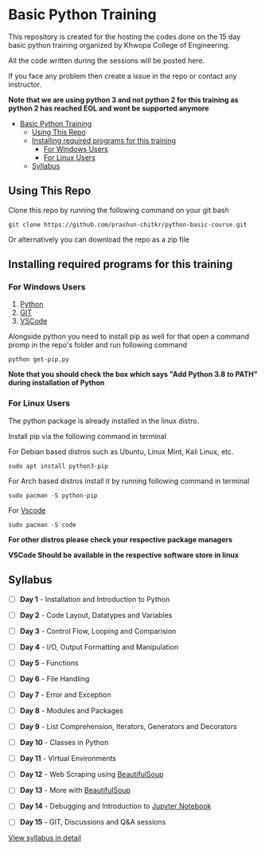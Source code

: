 # Basic Python Training

This repository is created for the hosting the codes done on the 15 day basic python training organized by Khwopa College of Engineering.


All the code written during the sessions will be posted here.


If you face any problem then create a issue in the repo or contact any instructor.


**Note that we are using python 3 and not python 2 for this training as python 2 has reached EOL and wont be supported anymore**


- [Basic Python Training](#basic-python-training)
  - [Using This Repo](#using-this-repo)
  - [Installing required programs for this training](#installing-required-programs-for-this-training)
    - [For Windows Users](#for-windows-users)
    - [For Linux Users](#for-linux-users)
  - [Syllabus](#syllabus)


## Using This Repo


Clone this repo by running the following command on your git bash

`git clone https://github.com/prashun-chitkr/python-basic-course.git`


Or alternatively you can download the repo as a zip file


## Installing required programs for this training

### For Windows Users


1. [Python](https://www.python.org/downloads/)
2. [GIT](https://git-scm.com/download/win)
3. [VSCode](https://code.visualstudio.com/download)


Alongside python you need to install pip as well for that open a command promp in the repo's folder and run following command


`python get-pip.py`


**Note that you should check the box which says "Add Python 3.8 to PATH" during installation of Python**

### For Linux Users


The python package is already installed in the linux distro. 


Install pip via the following command in terminal

For Debian based distros such as Ubuntu, Linux Mint, Kali Linux, etc.


`sudo apt install python3-pip`


For Arch based distros install it by running following command in terminal


`sudo pacman -S python-pip`

For [Vscode](https://code.visualstudio.com/)

`sudo pacman -S code`


**For other distros please check your respective package managers**


**VSCode Should be available in the respective software store in linux**


## Syllabus


- [ ] **Day 1** - Installation and Introduction to Python
- [ ] **Day 2** - Code Layout, Datatypes and Variables
- [ ] **Day 3** - Control Flow, Looping and Comparision
- [ ] **Day 4** - I/O, Output Formatting and Manipulation
- [ ] **Day 5** - Functions
- [ ] **Day 6** - File Handling
- [ ] **Day 7** - Error and Exception
- [ ] **Day 8** - Modules and Packages
- [ ] **Day 9** - List Comprehension, Iterators, Generators and Decorators
- [ ] **Day 10** - Classes in Python
- [ ] **Day 11** - Virtual Environments
- [ ] **Day 12** - Web Scraping using [BeautifulSoup](https://pypi.org/project/beautifulsoup4/)
- [ ] **Day 13** - More with [BeautifulSoup](https://pypi.org/project/beautifulsoup4/)
- [ ] **Day 14** - Debugging and Introduction to [Jupyter Notebook](https://jupyter.org/)
- [ ] **Day 15** - GIT, Discussions and Q&A sessions


[View syllabus in detail](Basic%20Python%20Syllabus.pdf)